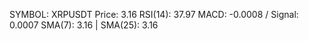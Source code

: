 SYMBOL: XRPUSDT
Price: 3.16
RSI(14): 37.97
MACD: -0.0008 / Signal: 0.0007
SMA(7): 3.16 | SMA(25): 3.16
